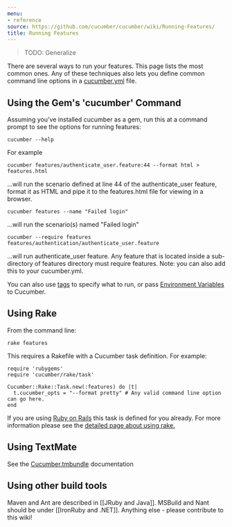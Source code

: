 ```yaml
---
menu:
- reference
source: https://github.com/cucumber/cucumber/wiki/Running-Features/
title: Running Features
---
```


> TODO: Generalize

There are several ways to run your features. This page lists the most common ones. Any of these techniques also lets you define common command line options in a [cucumber.yml](/cucumber/cucumber.yml/) file.

## Using the Gem's 'cucumber' Command

Assuming you've installed cucumber as a gem, run this at a command prompt to see the options for running features:

```
cucumber --help
```

For example

```
cucumber features/authenticate_user.feature:44 --format html > features.html
```

...will run the scenario defined at line 44 of the authenticate_user feature, format it as HTML and pipe it to the features.html file for viewing in a browser.

```
cucumber features --name "Failed login"
```

...will run the scenario(s) named "Failed login"

```
cucumber --require features features/authentication/authenticate_user.feature
```

...will run authenticate_user feature. Any feature that is located inside a sub-directory of features directory must require features. Note: you can also add this to your cucumber.yml.

You can also use [tags](/cucumber/tags/) to specify what to run, or pass [Environment Variables](/cucumber/environment-variables/) to Cucumber.

## Using Rake

From the command line:

```
rake features
```

This requires a Rakefile with a Cucumber task definition. For example:

```
require 'rubygems'
require 'cucumber/rake/task'

Cucumber::Rake::Task.new(:features) do |t|
  t.cucumber_opts = "--format pretty" # Any valid command line option can go here.
end

```

If you are using [Ruby on Rails](/implementations/ruby/ruby-on-rails/) this task is defined for you already. For more information please see the [detailed page about using rake.](/implementations/ruby/rake/)

## Using TextMate

See the [Cucumber.tmbundle](https://github.com/cucumber/cucumber-tmbundle) documentation

## Using other build tools

Maven and Ant are described in [[JRuby and Java]]. MSBuild and Nant should be under [[IronRuby and .NET]]. Anything else - please contribute to this wiki!
